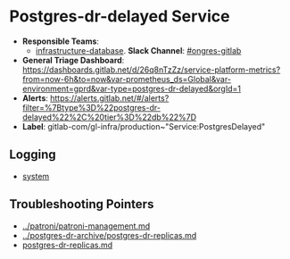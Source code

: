 <!-- MARKER: do not edit this section directly. Edit services/service-catalog.yml then run scripts/generate-docs -->
#  Postgres-dr-delayed Service

* **Responsible Teams**:
  * [infrastructure-database](https://about.gitlab.com/handbook/engineering/infrastructure/team/reliability/). **Slack Channel**: [#ongres-gitlab](https://gitlab.slack.com/archives/ongres-gitlab)
* **General Triage Dashboard**: https://dashboards.gitlab.net/d/26q8nTzZz/service-platform-metrics?from=now-6h&to=now&var-prometheus_ds=Global&var-environment=gprd&var-type=postgres-dr-delayed&orgId=1
* **Alerts**: https://alerts.gitlab.net/#/alerts?filter=%7Btype%3D%22postgres-dr-delayed%22%2C%20tier%3D%22db%22%7D
* **Label**: gitlab-com/gl-infra/production~"Service:PostgresDelayed"

## Logging

* [system](https://log.gprd.gitlab.net/goto/3fea946a232d2288e90e575c912fa3e7)

## Troubleshooting Pointers

* [../patroni/patroni-management.md](../patroni/patroni-management.md)
* [../postgres-dr-archive/postgres-dr-replicas.md](../postgres-dr-archive/postgres-dr-replicas.md)
* [postgres-dr-replicas.md](postgres-dr-replicas.md)
<!-- END_MARKER -->
